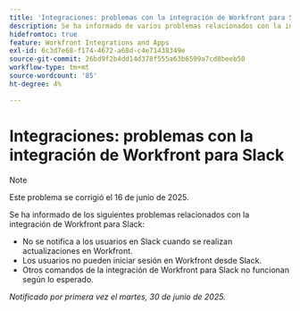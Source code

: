 ```yaml
---
title: 'Integraciones: problemas con la integración de Workfront para Slack'
description: Se ha informado de varios problemas relacionados con la integración de Workfront para Slack.
hidefromtoc: true
feature: Workfront Integrations and Apps
exl-id: 6c3d7e68-f174-4672-a68d-c4e71438349e
source-git-commit: 26bd9f2b4dd14d378f555a63b6599a7cd8beeb58
workflow-type: tm+mt
source-wordcount: '85'
ht-degree: 4%

---
```


# Integraciones: problemas con la integración de Workfront para Slack

>[!NOTE]
>
>Este problema se corrigió el 16 de junio de 2025.

Se ha informado de los siguientes problemas relacionados con la integración de Workfront para Slack:

* No se notifica a los usuarios en Slack cuando se realizan actualizaciones en Workfront.
* Los usuarios no pueden iniciar sesión en Workfront desde Slack.
* Otros comandos de la integración de Workfront para Slack no funcionan según lo esperado.

_Notificado por primera vez el martes, 30 de junio de 2025._
